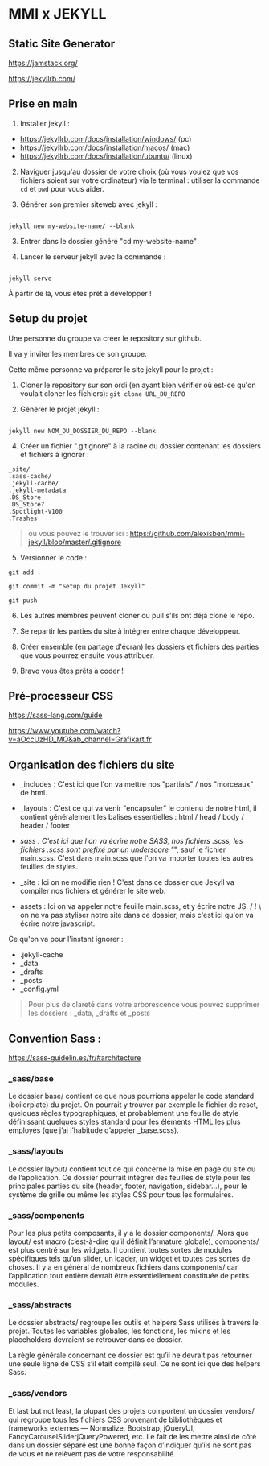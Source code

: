 # MMI x JEKYLL

## Static Site Generator

https://jamstack.org/

https://jekyllrb.com/



## Prise en main 

1. Installer jekyll :

- https://jekyllrb.com/docs/installation/windows/ (pc)
- https://jekyllrb.com/docs/installation/macos/ (mac)
- https://jekyllrb.com/docs/installation/ubuntu/ (linux)


2. Naviguer jusqu'au dossier de votre choix (où vous voulez que vos fichiers soient sur votre ordinateur) via le terminal : utiliser la commande ```cd``` et ```pwd``` pour vous aider.


3. Générer son premier siteweb avec jekyll : 
```

jekyll new my-website-name/ --blank

```

3. Entrer dans le dossier généré "cd my-website-name"

4. Lancer le serveur jekyll avec la commande : 

```

jekyll serve

```

À partir de là, vous êtes prêt à développer !

## Setup du projet

Une personne du groupe va créer le repository sur github. 

Il va y inviter les membres de son groupe.

Cette même personne va préparer le site jekyll pour le projet : 

1. Cloner le repository sur son ordi (en ayant bien vérifier où est-ce qu'on voulait cloner les fichiers): ```git clone URL_DU_REPO```

3. Générer le projet jekyll : 
```

jekyll new NOM_DU_DOSSIER_DU_REPO --blank

```

4. Créer un fichier ".gitignore" à la racine du dossier contenant les dossiers et fichiers à ignorer :

```
_site/
.sass-cache/
.jekyll-cache/
.jekyll-metadata
.DS_Store
.DS_Store?
.Spotlight-V100
.Trashes
```

> ou vous pouvez le trouver ici : https://github.com/alexisben/mmi-jekyll/blob/master/.gitignore


5. Versionner le code : 

```
git add . 

git commit -m "Setup du projet Jekyll"

git push
```

6. Les autres membres peuvent cloner ou pull s'ils ont déjà cloné le repo.

7. Se repartir les parties du site à intégrer entre chaque développeur.

8. Créer ensemble (en partage d'écran) les dossiers et fichiers des parties que vous pourrez ensuite vous attribuer.

9. Bravo vous êtes prêts à coder !

## Pré-processeur CSS

https://sass-lang.com/guide

https://www.youtube.com/watch?v=aOccUzHD_MQ&ab_channel=Grafikart.fr


## Organisation des fichiers du site

- _includes : C'est ici que l'on va mettre nos "partials" / nos "morceaux" de html.

- _layouts : C'est ce qui va venir "encapsuler" le contenu de notre html, il contient généralement les balises essentielles : html / head / body / header / footer

- _sass : C'est ici que l'on va écrire notre SASS, nos fichiers .scss, les fichiers .scss sont prefixé par un underscore "_", sauf le fichier main.scss. C'est dans main.scss que l'on va importer toutes les autres feuilles de styles.

- _site : Ici on ne modifie rien ! C'est dans ce dossier que Jekyll va compiler nos fichiers et générer le site web.

- assets : Ici on va appeler notre feuille main.scss, et y écrire notre JS. / ! \ on ne va pas styliser notre site dans ce dossier, mais c'est ici qu'on va écrire notre javascript.

Ce qu'on va pour l'instant ignorer :

- .jekyll-cache
- _data
- _drafts
- _posts
- _config.yml

> Pour plus de clareté dans votre arborescence vous pouvez supprimer les dossiers : _data, _drafts et _posts

## Convention Sass :

https://sass-guidelin.es/fr/#architecture

### _sass/base

Le dossier base/ contient ce que nous pourrions appeler le code standard (boilerplate) du projet. On pourrait y trouver par exemple le fichier de reset, quelques règles typographiques, et probablement une feuille de style définissant quelques styles standard pour les éléments HTML les plus employés (que j’ai l’habitude d’appeler _base.scss).


### _sass/layouts

Le dossier layout/ contient tout ce qui concerne la mise en page du site ou de l’application. Ce dossier pourrait intégrer des feuilles de style pour les principales parties du site (header, footer, navigation, sidebar…), pour le système de grille ou même les styles CSS pour tous les formulaires.


### _sass/components

Pour les plus petits composants, il y a le dossier components/. Alors que layout/ est macro (c’est-à-dire qu’il définit l’armature globale), components/ est plus centré sur les widgets. Il contient toutes sortes de modules spécifiques tels qu’un slider, un loader, un widget et toutes ces sortes de choses. Il y a en général de nombreux fichiers dans components/ car l’application tout entière devrait être essentiellement constituée de petits modules.

### _sass/abstracts

Le dossier abstracts/ regroupe les outils et helpers Sass utilisés à travers le projet. Toutes les variables globales, les fonctions, les mixins et les placeholders devraient se retrouver dans ce dossier.

La règle générale concernant ce dossier est qu’il ne devrait pas retourner une seule ligne de CSS s’il était compilé seul. Ce ne sont ici que des helpers Sass.

### _sass/vendors

Et last but not least, la plupart des projets comportent un dossier vendors/ qui regroupe tous les fichiers CSS provenant de bibliothèques et frameworks externes — Normalize, Bootstrap, jQueryUI, FancyCarouselSliderjQueryPowered, etc. Le fait de les mettre ainsi de côté dans un dossier séparé est une bonne façon d’indiquer qu’ils ne sont pas de vous et ne relèvent pas de votre responsabilité.


